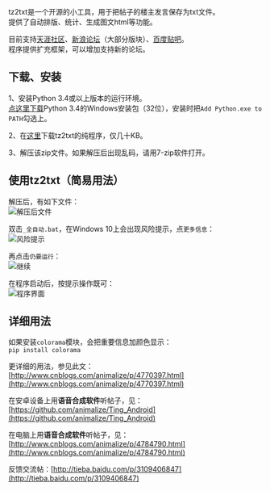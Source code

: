 tz2txt是一个开源的小工具，用于把帖子的楼主发言保存为txt文件。  
提供了自动排版、统计、生成图文html等功能。
  
目前支持[天涯社区](http://bbs.tianya.cn/)、[新浪论坛](http://bbs.sina.com.cn/)（大部分版块）、[百度贴吧](http://tieba.baidu.com/)。  
程序提供扩充框架，可以增加支持新的论坛。

下载、安装
------

1、安装Python 3.4或以上版本的运行环境。  
   [点这里下载](https://www.python.org/ftp/python/3.4.4/python-3.4.4.msi)Python 3.4的Windows安装包（32位），安装时把`Add Python.exe to PATH`勾选上。
   
2、在[这里](https://github.com/animalize/tz2txt/archive/master.zip)下载tz2txt的纯程序，仅几十KB。

3、解压该zip文件。如果解压后出现乱码，请用7-zip软件打开。

使用tz2txt（简易用法）
------

解压后，有如下文件：  
![解压后文件](https://raw.githubusercontent.com/animalize/pics/master/tz2txt/1.png)

双击`_全自动.bat`，在Windows 10上会出现风险提示，点`更多信息`：  
![风险提示](https://raw.githubusercontent.com/animalize/pics/master/tz2txt/2.png)

再点击`仍要运行`：  
![继续](https://raw.githubusercontent.com/animalize/pics/master/tz2txt/3.png)

在程序启动后，按提示操作既可：  
![程序界面](https://raw.githubusercontent.com/animalize/pics/master/tz2txt/4.png)


详细用法
------
如果安装`colorama`模块，会把重要信息加颜色显示：  
`pip install colorama`

更详细的用法，参见此文：[http://www.cnblogs.com/animalize/p/4770397.html](http://www.cnblogs.com/animalize/p/4770397.html)

在安卓设备上用**语音合成软件**听帖子，见：[https://github.com/animalize/Ting_Android](https://github.com/animalize/Ting_Android)

在电脑上用**语音合成软件**听帖子，见：[http://www.cnblogs.com/animalize/p/4784790.html](http://www.cnblogs.com/animalize/p/4784790.html)

反馈交流帖：[http://tieba.baidu.com/p/3109406847](http://tieba.baidu.com/p/3109406847)